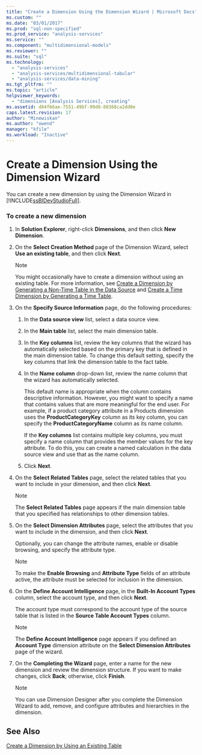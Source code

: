```yaml
---
title: "Create a Dimension Using the Dimension Wizard | Microsoft Docs"
ms.custom: ""
ms.date: "03/01/2017"
ms.prod: "sql-non-specified"
ms.prod_service: "analysis-services"
ms.service: ""
ms.component: "multidimensional-models"
ms.reviewer: ""
ms.suite: "sql"
ms.technology: 
  - "analysis-services"
  - "analysis-services/multidimensional-tabular"
  - "analysis-services/data-mining"
ms.tgt_pltfrm: ""
ms.topic: "article"
helpviewer_keywords: 
  - "dimensions [Analysis Services], creating"
ms.assetid: d84f66ae-7551-49bf-99d0-88368ca2dd0e
caps.latest.revision: 17
author: "Minewiskan"
ms.author: "owend"
manager: "kfile"
ms.workload: "Inactive"
---
```

# Create a Dimension Using the Dimension Wizard
  You can create a new dimension by using the Dimension Wizard in [!INCLUDE[ssBIDevStudioFull](../../includes/ssbidevstudiofull-md.md)].  
  
### To create a new dimension  
  
1.  In **Solution Explorer**, right-click **Dimensions**, and then click **New Dimension**.  
  
2.  On the **Select Creation Method** page of the Dimension Wizard, select **Use an existing table**, and then click **Next**.  
  
    > [!NOTE]  
    >  You might occasionally have to create a dimension without using an existing table. For more information, see [Create a Dimension by Generating a Non-Time Table in the Data Source](../../analysis-services/multidimensional-models/create-a-dimension-by-generating-a-non-time-table-in-the-data-source.md) and [Create a Time Dimension by Generating a Time Table](../../analysis-services/multidimensional-models/create-a-time-dimension-by-generating-a-time-table.md).  
  
3.  On the **Specify Source Information** page, do the following procedures:  
  
    1.  In the **Data source view** list, select a data source view.  
  
    2.  In the **Main table** list, select the main dimension table.  
  
    3.  In the **Key columns** list, review the key columns that the wizard has automatically selected based on the primary key that is defined in the main dimension table. To change this default setting, specify the key columns that link the dimension table to the fact table.  
  
    4.  In the **Name column** drop-down list, review the name column that the wizard has automatically selected.  
  
         This default name is appropriate when the column contains descriptive information. However, you might want to specify a name that contains values that are more meaningful for the end user. For example, if a product category attribute in a Products dimension uses the **ProductCategoryKey** column as its key column, you can specify the **ProductCategoryName** column as its name column.  
  
         If the **Key columns** list contains multiple key columns, you must specify a name column that provides the member values for the key attribute. To do this, you can create a named calculation in the data source view and use that as the name column.  
  
    5.  Click **Next**.  
  
4.  On the **Select Related Tables** page, select the related tables that you want to include in your dimension, and then click **Next**.  
  
    > [!NOTE]  
    >  The **Select Related Tables** page appears if the main dimension table that you specified has relationships to other dimension tables.  
  
5.  On the **Select Dimension Attributes** page, select the attributes that you want to include in the dimension, and then click **Next**.  
  
     Optionally, you can change the attribute names, enable or disable browsing, and specify the attribute type.  
  
    > [!NOTE]  
    >  To make the **Enable Browsing** and **Attribute Type** fields of an attribute active, the attribute must be selected for inclusion in the dimension.  
  
6.  On the **Define Account Intelligence** page, in the **Built-In Account Types** column, select the account type, and then click **Next**.  
  
     The account type must correspond to the account type of the source table that is listed in the **Source Table Account Types** column.  
  
    > [!NOTE]  
    >  The **Define Account Intelligence** page appears if you defined an **Account Type** dimension attribute on the **Select Dimension Attributes** page of the wizard.  
  
7.  On the **Completing the Wizard** page, enter a name for the new dimension and review the dimension structure. If you want to make changes, click **Back**; otherwise, click **Finish**.  
  
    > [!NOTE]  
    >  You can use Dimension Designer after you complete the Dimension Wizard to add, remove, and configure attributes and hierarchies in the dimension.  
  
## See Also  
 [Create a Dimension by Using an Existing Table](../../analysis-services/multidimensional-models/create-a-dimension-by-using-an-existing-table.md)  
  
  
